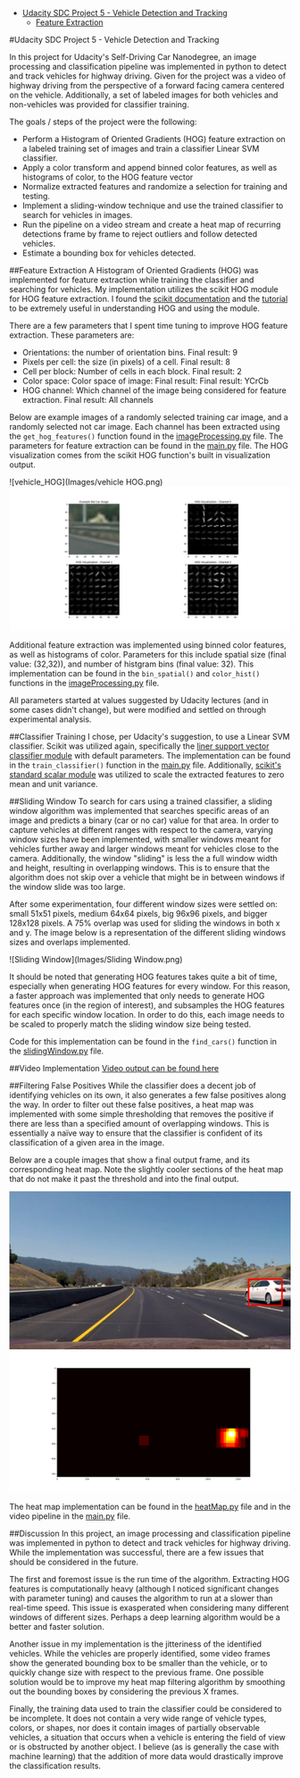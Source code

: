 - [Udacity SDC Project 5 - Vehicle Detection and Tracking](#)
  - [Feature Extraction](#feature-extraction)

#Udacity SDC Project 5 - Vehicle Detection and Tracking

In this project for Udacity's Self-Driving Car Nanodegree, an image processing and classification pipeline was implemented in python to detect and track vehicles for highway driving. Given for the project was a video of highway driving from the perspective of a forward facing camera centered on the vehicle. Additionally, a set of labeled images for both vehicles and non-vehicles was provided for classifier training.

The goals / steps of the project were the following:
* Perform a Histogram of Oriented Gradients (HOG) feature extraction on a labeled training set of images and train a classifier Linear SVM classifier.
* Apply a color transform and append binned color features, as well as histograms of color, to the HOG feature vector
* Normalize extracted features and randomize a selection for training and testing.
* Implement a sliding-window technique and use the trained classifier to search for vehicles in images.
* Run the pipeline on a video stream and create a heat map of recurring detections frame by frame to reject outliers and follow detected vehicles.
* Estimate a bounding box for vehicles detected.

##Feature Extraction
A Histogram of Oriented Gradients (HOG) was implemented for feature extraction while training the classifier and searching for vehicles. My implementation utilizes the scikit HOG module for HOG feature extraction. I found the [scikit documentation](http://scikit-image.org/docs/dev/api/skimage.feature.html?highlight=feature%20hog#skimage.feature.hog) and the [tutorial](http://scikit-image.org/docs/dev/auto_examples/features_detection/plot_hog.html) to be extremely useful in understanding HOG and using the module.

There are a few parameters that I spent time tuning to improve HOG feature extraction. These parameters are:
* Orientations: the number of orientation bins. Final result: 9
* Pixels per cell: the size (in pixels) of a cell. Final result: 8
* Cell per block: Number of cells in each block. Final result: 2
* Color space: Color space of image: Final result: Final result: YCrCb
* HOG channel: Which channel of the image being considered for feature extraction. Final result: All channels

Below are example images of a randomly selected training car image, and a randomly selected not car image. Each channel has been extracted using the `get_hog_features()` function found in the [imageProcessing.py](imageProcessing.py) file. The parameters for feature extraction can be found in the [main.py](main.py) file. The HOG visualization comes from the scikit HOG function's built in visualization output.

![vehicle_HOG](Images/vehicle HOG.png)
![not_vehicle_HOG](Images/not_vehicle_HOG.png)

Additional feature extraction was implemented using binned color features, as well as histograms of color. Parameters for this include spatial size (final value: (32,32)), and number of histgram bins (final value: 32). This implementation can be found in the `bin_spatial()` and `color_hist()` functions in the [imageProcessing.py](imageProcessing.py) file.

All parameters started at values suggested by Udacity lectures (and in some cases didn't change), but were modified and settled on through experimental analysis.

##Classifier Training
I chose, per Udacity's suggestion, to use a Linear SVM classifier. Scikit was utilized again, specifically the [liner support vector classifier module](http://scikit-learn.org/stable/modules/generated/sklearn.svm.LinearSVC.html#sklearn.svm.LinearSVC) with default parameters. The implementation can be found in the `train_classifier()` function in the [main.py](main.py) file. Additionally, [scikit's standard scalar module](http://scikit-learn.org/stable/modules/generated/sklearn.preprocessing.StandardScaler.html) was utilized to scale the extracted features to zero mean and unit variance.

##Sliding Window
To search for cars using a trained classifier, a sliding window algorithm was implemented that searches specific areas of an image and predicts a binary (car or no car) value for that area. In order to capture vehicles at different ranges with respect to the camera, varying window sizes have been implemented, with smaller windows meant for vehicles further away and larger windows meant for vehicles close to the camera. Additionally, the window "sliding" is less the a full window width and height, resulting in overlapping windows. This is to ensure that the algorithm does not skip over a vehicle that might be in between windows if the window slide was too large.

After some experimentation, four different window sizes were settled on: small 51x51 pixels, medium 64x64 pixels, big 96x96 pixels, and bigger 128x128 pixels. A 75% overlap was used for sliding the windows in both x and y. The image below is a representation of the different sliding windows sizes and overlaps implemented.

![Sliding Window](Images/Sliding Window.png)

It should be noted that generating HOG features takes quite a bit of time, especially when generating HOG features for every window. For this reason, a faster approach was implemented that only needs to generate HOG features once (in the region of interest), and subsamples the HOG features for each specific window location. In order to do this, each image needs to be scaled to properly match the sliding window size being tested.

Code for this implementation can be found in the `find_cars()` function in the [slidingWindow.py](slidingWindow.py) file.

##Video Implementation
[Video output can be found here](output.avi)

##Filtering False Positives
While the classifier does a decent job of identifying vehicles on its own, it also generates a few false positives along the way. In order to filter out these false positives, a heat map was implemented with some simple thresholding that removes the positive if there are less than a specified amount of overlapping windows. This is essentially a naïve way to ensure that the classifier is confident of its classification of a given area in the image.

Below are a couple images that show a final output frame, and its corresponding heat map. Note the slightly cooler sections of the heat map that do not make it past the threshold and into the final output.

![Images/positiveID.PNG](Images/positiveID.PNG)
![Images/heatMap.png](Images/heatMap.png)

The heat map implementation can be found in the [heatMap.py](heatMap.py) file and in the video pipeline in the [main.py](main.py) file.

##Discussion
In this project, an image processing and classification pipeline was implemented in python to detect and track vehicles for highway driving. While the implementation was successful, there are a few issues that should be considered in the future.

The first and foremost issue is the run time of the algorithm. Extracting HOG features is computationally heavy (although I noticed significant changes with parameter tuning) and causes the algorithm to run at a slower than real-time speed. This issue is exasperated when considering many different windows of different sizes. Perhaps a deep learning algorithm would be a better and faster solution.

Another issue in my implementation is the jitteriness of the identified vehicles. While the vehicles are properly identified, some video frames show the generated bounding box to be smaller than the vehicle, or to quickly change size with respect to the previous frame. One possible solution would be to improve my heat map filtering algorithm by smoothing out the bounding boxes by considering the previous X frames.

Finally, the training data used to train the classifier could be considered to be incomplete. It does not contain a very wide range of vehicle types, colors, or shapes, nor does it contain images of partially observable vehicles, a situation that occurs when a vehicle is entering the field of view or is obstructed by another object. I believe (as is generally the case with machine learning) that the addition of more data would drastically improve the classification results.
